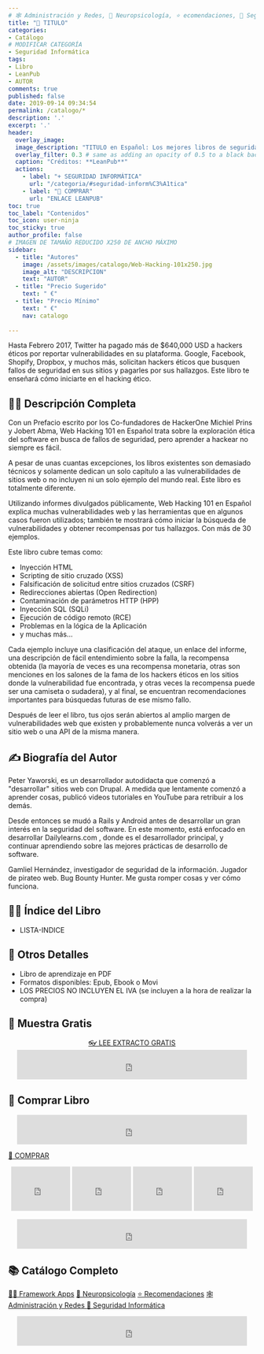```yaml
---
# 🕸 Administración y Redes, 🧠 Neuropsicología, ⭐ ecomendaciones, 🔐 Seguridad Informática
title: "🔐 TITULO"
categories:
- Catálogo
# MODIFICAR CATEGORÍA
- Seguridad Informática
tags:
- Libro
- LeanPub
- AUTOR
comments: true
published: false
date: 2019-09-14 09:34:54
permalink: /catalogo/*
description: '.'
excerpt: '.'
header:
  overlay_image: 
  image_description: "TITULO en Español: Los mejores libros de seguridad informática y ciberseguridad | Ciberninjas"
  overlay_filter: 0.3 # same as adding an opacity of 0.5 to a black background
  caption: "Créditos: **LeanPub**"
  actions:
    - label: "+ SEGURIDAD INFORMÁTICA"
      url: "/categoria/#seguridad-inform%C3%A1tica"
    - label: "🛒 COMPRAR"
      url: "ENLACE LEANPUB"
toc: true
toc_label: "Contenidos"
toc_icon: user-ninja
toc_sticky: true
author_profile: false
# IMAGEN DE TAMAÑO REDUCIDO X250 DE ANCHO MÁXIMO
sidebar:
  - title: "Autores"
    image: /assets/images/catalogo/Web-Hacking-101x250.jpg
    image_alt: "DESCRIPCION"
    text: "AUTOR"
  - title: "Precio Sugerido"
    text: " €"
  - title: "Precio Mínimo"
    text: " €"
    nav: catalogo
    
---
```


Hasta Febrero 2017, Twitter ha pagado más de $640,000 USD a hackers éticos por reportar vulnerabilidades en su plataforma. Google, Facebook, Shopify, Dropbox, y muchos más, solicitan hackers éticos que busquen fallos de seguridad en sus sitios y pagarles por sus hallazgos. Este libro te enseñará cómo iniciarte en el hacking ético.

## 🙋‍♀️ Descripción Completa

Con un Prefacio escrito por los Co-fundadores de HackerOne Michiel Prins y Jobert Abma, Web Hacking 101 en Español trata sobre la exploración ética del software en busca de fallos de seguridad, pero aprender a hackear no siempre es fácil.

A pesar de unas cuantas excepciones, los libros existentes son demasiado técnicos y solamente dedican un solo capítulo a las vulnerabilidades de sitios web o no incluyen ni un solo ejemplo del mundo real. Este libro es totalmente diferente.

Utilizando informes divulgados públicamente, Web Hacking 101 en Español explica muchas vulnerabilidades web y las herramientas que en algunos casos fueron utilizados; también te mostrará cómo iniciar la búsqueda de vulnerabilidades y obtener recompensas por tus hallazgos. Con más de 30 ejemplos.

Este libro cubre temas como:
- Inyección HTML
- Scripting de sitio cruzado (XSS)
- Falsificación de solicitud entre sitios cruzados (CSRF)
- Redirecciones abiertas (Open Redirection)
- Contaminación de parámetros HTTP (HPP)
- Inyección SQL (SQLi)
- Ejecución de código remoto (RCE)
- Problemas en la lógica de la Aplicación
- y muchas más...

Cada ejemplo incluye una clasificación del ataque, un enlace del informe, una descripción de fácil entendimiento sobre la falla, la recompensa obtenida (la mayoría de veces es una recompensa monetaria, otras son menciones en los salones de la fama de los hackers éticos en los sitios donde la vulnerabilidad fue encontrada, y otras veces la recompensa puede ser una camiseta o sudadera), y al final, se encuentran recomendaciones importantes para búsquedas futuras de ese mismo fallo.

Después de leer el libro, tus ojos serán abiertos al amplio margen de vulnerabilidades web que existen y probablemente nunca volverás a ver un sitio web o una API de la misma manera.

## ✍ Biografía del Autor

Peter Yaworski, es un desarrollador autodidacta que comenzó a "desarrollar" sitios web con Drupal. A medida que lentamente comenzó a aprender cosas, publicó videos tutoriales en YouTube para retribuir a los demás.

Desde entonces se mudó a Rails y Android antes de desarrollar un gran interés en la seguridad del software. En este momento, está enfocado en desarrollar Dailylearns.com , donde es el desarrollador principal, y continuar aprendiendo sobre las mejores prácticas de desarrollo de software.

Gamliel Hernández, investigador de seguridad de la información. Jugador de pirateo web. Bug Bounty Hunter. Me gusta romper cosas y ver cómo funciona.

## 🕵️‍♂️ Índice del Libro

- LISTA-INDICE

## 📝 Otros Detalles

- Libro de aprendizaje en PDF
- Formatos disponibles: Epub, Ebook o Movi
- LOS PRECIOS NO INCLUYEN EL IVA (se incluyen a la hora de realizar la compra)

## 🎁 Muestra Gratis

<center><a href="https://leanpub.com/web-hacking-101-es/read_sample" target="_blank" class="btn btn--danger btn--large" title="Leer una extensa muestra totalmente gratis del libro Web Hacking 101 como hacer dinero hackeando eticamente en pdf online virtual">👓 LEE EXTRACTO GRATIS</a></center>

<center><iframe src="https://rcm-eu.amazon-adsystem.com/e/cm?o=30&p=13&l=ur1&category=kindle_unlimited&banner=0PYAB72K9B5NAJAM0H82&f=ifr&linkID=caea859e44b57ca1e1ab932433cdda90&t=ciberninjas07-21&tracking_id=ciberninjas07-21" width="468" height="60" scrolling="no" border="0" marginwidth="0" style="border:none;" frameborder="0"></iframe></center>

## 💖 Comprar Libro

<center><iframe src="https://rcm-eu.amazon-adsystem.com/e/cm?o=30&p=13&l=ur1&category=gift_certificates&banner=0YM2726C1ESR66Q7QG02&f=ifr&linkID=b74ea8b6b0434619f53785a367d3de3d&t=ciberninjas07-21&tracking_id=ciberninjas07-21" width="468" height="60" scrolling="no" border="0" marginwidth="0" style="border:none;" frameborder="0"></iframe></center>

<a href="https://leanpub.com/web-hacking-101-es" title="Compra Web Hacking 101 como hacer dinero hackeando eticamente de Nuestra Categoría de los Libros de Seguridad Informática dentro del Catálogo de Productos de Nuestra Tienda de Ciberninjas" class="btn btn--warning btn--large">🛒 COMPRAR</a>

<p><center><iframe src="https://rcm-eu.amazon-adsystem.com/e/cm?o=30&p=20&l=ur1&category=kindle&banner=0K8KMRM0NM2Y5A191Z02&f=ifr&linkID=211f5ada1acf9b558138a9115015fccc&t=ciberninjas07-21&tracking_id=ciberninjas07-21" width="120" height="90" scrolling="no" border="0" marginwidth="0" style="border:none;" frameborder="0"></iframe> <iframe src="https://rcm-eu.amazon-adsystem.com/e/cm?o=30&p=20&l=ur1&category=kindle&banner=1MY6V4BGBKF24MPVQ382&f=ifr&linkID=bc72cdf8c85667d9cf8d99ac40b234cf&t=ciberninjas07-21&tracking_id=ciberninjas07-21" width="120" height="90" scrolling="no" border="0" marginwidth="0" style="border:none;" frameborder="0"></iframe> <iframe src="https://rcm-eu.amazon-adsystem.com/e/cm?o=30&p=20&l=ur1&category=fire_tablets&banner=09F0X29YE5A28P2Z02G2&f=ifr&linkID=99987810c2d699e6b1a4becf63ee659b&t=ciberninjas07-21&tracking_id=ciberninjas07-21" width="120" height="90" scrolling="no" border="0" marginwidth="0" style="border:none;" frameborder="0"></iframe> <iframe src="https://rcm-eu.amazon-adsystem.com/e/cm?o=30&p=20&l=ur1&category=kindle_oasis&banner=0NJNYNMJ9TB937AZFHG2&f=ifr&linkID=a42c1c2fd452f496c7105f18b28d8c61&t=ciberninjas07-21&tracking_id=ciberninjas07-21" width="120" height="90" scrolling="no" border="0" marginwidth="0" style="border:none;" frameborder="0"></iframe></center></p>
<center><iframe src="https://rcm-eu.amazon-adsystem.com/e/cm?o=30&p=13&l=ur1&category=kindlestore&banner=0P95N768FCV2P0732CG2&f=ifr&linkID=75656190f347ab8c55ea09e0b6f57418&t=ciberninjas07-21&tracking_id=ciberninjas07-21" width="468" height="60" scrolling="no" border="0" marginwidth="0" style="border:none;" frameborder="0"></iframe></center>

## 📚 Catálogo Completo
<a href="/categoria/#framework-apps" title="Libros de Frameworks de Creación de Aplicaciones Multiplataforma" class="btn btn--success btn--large">👨‍💻 Framework Apps</a> <a href="/categoria/#neuropsicología" title="Libros relacionados con la neurociencia y la psicología" class="btn btn--success btn--large">🧠 Neuropsicología</a>  <a href="/categoria/#recomendaciones" title="Libros recomendados por diferentes personajes famosos de influencia" class="btn btn--success btn--large">⭐ Recomendaciones</a> <a href="/categoria/#administración-y-redes" title="Libros de Redes y Administración" class="btn btn--success btn--large">🕸 Administración y Redes </a> <a href="/categoria/#seguridad-inform%C3%A1tica" title="Libros de Categoría Seguridad Informática" class="btn btn--success btn--large">🔐 Seguridad Informática</a>

<center><iframe src="https://rcm-eu.amazon-adsystem.com/e/cm?o=30&p=13&l=ur1&category=libros&banner=16R3XS8RQ89N3YJR4B02&f=ifr&linkID=56cd664728c9a7de32cbacd0aafc13ca&t=ciberninjas07-21&tracking_id=ciberninjas07-21" width="468" height="60" scrolling="no" border="0" marginwidth="0" style="border:none;" frameborder="0"></iframe></center>